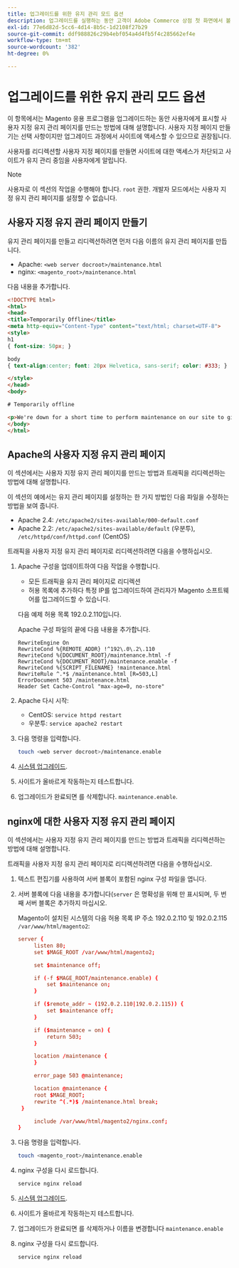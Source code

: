 ```yaml
---
title: 업그레이드를 위한 유지 관리 모드 옵션
description: 업그레이드를 실행하는 동안 고객이 Adobe Commerce 상점 첫 화면에서 볼 수 있는 사용자 지정 유지 관리 모드 페이지를 만듭니다.
exl-id: 77e6d82d-5cc6-4d14-8b5c-1d2108f27b29
source-git-commit: ddf988826c29b4ebf054a4d4fb5f4c285662ef4e
workflow-type: tm+mt
source-wordcount: '382'
ht-degree: 0%

---
```


# 업그레이드를 위한 유지 관리 모드 옵션

이 항목에서는 Magento 응용 프로그램을 업그레이드하는 동안 사용자에게 표시할 사용자 지정 유지 관리 페이지를 만드는 방법에 대해 설명합니다. 사용자 지정 페이지 만들기는 선택 사항이지만 업그레이드 과정에서 사이트에 액세스할 수 있으므로 권장됩니다.

사용자를 리디렉션할 사용자 지정 페이지를 만들면 사이트에 대한 액세스가 차단되고 사이트가 유지 관리 중임을 사용자에게 알립니다.

>[!NOTE]
>
>사용자로 이 섹션의 작업을 수행해야 합니다. `root` 권한. 개발자 모드에서는 사용자 지정 유지 관리 페이지를 설정할 수 없습니다.

## 사용자 지정 유지 관리 페이지 만들기

유지 관리 페이지를 만들고 리디렉션하려면 먼저 다음 이름의 유지 관리 페이지를 만듭니다.

- Apache: `<web server docroot>/maintenance.html`
- nginx: `<magento_root>/maintenance.html`

다음 내용을 추가합니다.

```html
<!DOCTYPE html>
<html>
<head>
<title>Temporarily Offline</title>
<meta http-equiv="Content-Type" content="text/html; charset=UTF-8">
<style>
h1
{ font-size: 50px; }

body
{ text-align:center; font: 20px Helvetica, sans-serif; color: #333; }

</style>
</head>
<body>

# Temporarily offline

<p>We're down for a short time to perform maintenance on our site to give you the best possible experience. Check back soon!</p>
</body>
</html>
```

## Apache의 사용자 지정 유지 관리 페이지

이 섹션에서는 사용자 지정 유지 관리 페이지를 만드는 방법과 트래픽을 리디렉션하는 방법에 대해 설명합니다.

이 섹션의 예에서는 유지 관리 페이지를 설정하는 한 가지 방법인 다음 파일을 수정하는 방법을 보여 줍니다.

- Apache 2.4: `/etc/apache2/sites-available/000-default.conf`
- Apache 2.2: `/etc/apache2/sites-available/default` (우분투), `/etc/httpd/conf/httpd.conf` (CentOS)

트래픽을 사용자 지정 유지 관리 페이지로 리디렉션하려면 다음을 수행하십시오.

1. Apache 구성을 업데이트하여 다음 작업을 수행합니다.

   - 모든 트래픽을 유지 관리 페이지로 리디렉션
   - 허용 목록에 추가하다 특정 IP를 업그레이드하여 관리자가 Magento 소프트웨어를 업그레이드할 수 있습니다.

   다음 예제 허용 목록 192.0.2.110입니다.

   Apache 구성 파일의 끝에 다음 내용을 추가합니다.

   ```terminal
   RewriteEngine On
   RewriteCond %{REMOTE_ADDR} !^192\.0\.2\.110
   RewriteCond %{DOCUMENT_ROOT}/maintenance.html -f
   RewriteCond %{DOCUMENT_ROOT}/maintenance.enable -f
   RewriteCond %{SCRIPT_FILENAME} !maintenance.html
   RewriteRule ^.*$ /maintenance.html [R=503,L]
   ErrorDocument 503 /maintenance.html
   Header Set Cache-Control "max-age=0, no-store"
   ```

1. Apache 다시 시작:

   - CentOS: `service httpd restart`
   - 우분투: `service apache2 restart`

1. 다음 명령을 입력합니다.

   ```bash
   touch <web server docroot>/maintenance.enable
   ```

1. [시스템 업그레이드](../implementation/perform-upgrade.md).
1. 사이트가 올바르게 작동하는지 테스트합니다.
1. 업그레이드가 완료되면 를 삭제합니다. `maintenance.enable`.

## nginx에 대한 사용자 지정 유지 관리 페이지

이 섹션에서는 사용자 지정 유지 관리 페이지를 만드는 방법과 트래픽을 리디렉션하는 방법에 대해 설명합니다.

트래픽을 사용자 지정 유지 관리 페이지로 리디렉션하려면 다음을 수행하십시오.

1. 텍스트 편집기를 사용하여 서버 블록이 포함된 nginx 구성 파일을 엽니다.
1. 서버 블록에 다음 내용을 추가합니다(`server` 은 명확성을 위해 만 표시되며, 두 번째 서버 블록은 추가하지 마십시오.

   Magento이 설치된 시스템의 다음 허용 목록 IP 주소 192.0.2.110 및 192.0.2.115 `/var/www/html/magento2`:

   ```conf
   server {
        listen 80;
        set $MAGE_ROOT /var/www/html/magento2;
   
        set $maintenance off;
   
        if (-f $MAGE_ROOT/maintenance.enable) {
            set $maintenance on;
        }
   
        if ($remote_addr ~ (192.0.2.110|192.0.2.115)) {
            set $maintenance off;
        }
   
        if ($maintenance = on) {
            return 503;
        }
   
        location /maintenance {
        }
   
        error_page 503 @maintenance;
   
        location @maintenance {
        root $MAGE_ROOT;
        rewrite ^(.*)$ /maintenance.html break;
    }
   
        include /var/www/html/magento2/nginx.conf;
   }
   ```

1. 다음 명령을 입력합니다.

   ```bash
   touch <magento_root>/maintenance.enable
   ```

1. nginx 구성을 다시 로드합니다.

   ```bash
   service nginx reload
   ```

1. [시스템 업그레이드](../implementation/perform-upgrade.md).
1. 사이트가 올바르게 작동하는지 테스트합니다.
1. 업그레이드가 완료되면 를 삭제하거나 이름을 변경합니다 `maintenance.enable`
1. nginx 구성을 다시 로드합니다.

   ```bash
   service nginx reload
   ```
